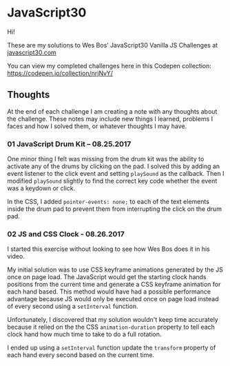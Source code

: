 # JavaScript30

Hi!

These are my solutions to Wes Bos’ JavaScript30 Vanilla JS Challenges at [javascript30.com](https://javascript30.com)

You can view my completed challenges here in this Codepen collection: https://codepen.io/collection/nrjNvY/


## Thoughts

At the end of each challenge I am creating a note with any thoughts about the challenge. These notes may include new things I learned, problems I faces and how I solved them, or whatever thoughts I may have.

### 01 JavaScript Drum Kit – 08.25.2017

One minor thing I felt was missing from the drum kit was the ability to activate any of the drums by clicking on the pad. I solved this by adding an event listener to the click event and setting `playSound` as the callback. Then I modified `playSound` slightly to find the correct key code whether the event was a keydown or click.

In the CSS, I added `pointer-events: none;` to each of the text elements inside the drum pad to prevent them from interrupting the click on the drum pad.


### 02 JS and CSS Clock - 08.26.2017

I started this exercise without looking to see how Wes Bos does it in his video.

My initial solution was to use CSS keyframe animations generated by the JS once on page load. The JavaScript would get the starting clock hands positions from the current time and generate a CSS keyframe animation for each hand based. This method would have had a possible performance advantage because JS would only be executed once on page load instead of every second using a `setInterval` function.

Unfortunately, I discovered that my solution wouldn't keep time accurately because it relied on the the CSS `animation-duration` property to tell each clock hand how much time to take to do a full rotation.

I ended up using a `setInterval` function update the `transform` property of each hand every second based on the current time.
